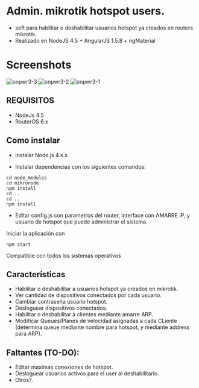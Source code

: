 # Admin. mikrotik hotspot users.

 - soft para habilitar o deshabilitar usuarios hotspot ya creados en routers mikrotik.
 - Realizado en NodeJS 4.5 + AngularJS 1.5.8 + ngMaterial
 # Screenshots
![onpwr3-3](https://cloud.githubusercontent.com/assets/7550822/24327696/62e9ec32-11ae-11e7-9701-834ad8e906dd.png)
![onpwr3-2](https://cloud.githubusercontent.com/assets/7550822/24327697/62ec099a-11ae-11e7-8202-cbe6335b0d8a.png)
![onpwr3-1](https://cloud.githubusercontent.com/assets/7550822/24327698/62fabc2e-11ae-11e7-881b-59a90144301e.png)

## REQUISITOS
- NodeJs 4.5
- RouterOS 6.x

## Como instalar
- Instalar Node.js 4.x.x

- Instalar dependencias con los siguientes comandos:

```
cd node_modules
cd mikronode
npm install
cd ..
cd ..
npm install
```


- Editar config.js con parametros del router, interface con AMARRE IP, y usuario de hotspot que puede administrar el sistema.

Iniciar la aplicación con 
```
npm start
```

Compatible con todos los sistemas operativos

## Características

- Habilitar o deshabilitar a usuarios hotspot ya creados en mikrotik.
- Ver cantidad de dispositivos conectados por cada usuario.
- Cambiar contraseña usuario hotspot.
- Desloguear dispositivos conectados.
- Habilitar o deshabilitar a clientes mediante amarre ARP.
- Modificar Queues/Planes de velocidad asignadas a cada CLiente (determina queue mediante nombre para hotspot, y mediante address para ARP).

## Faltantes (TO-DO):
- Editar maximas conexiones de hotspot.
- Desloguear usuarios activos para el user al deshabilitarlo.
- Otros?.
